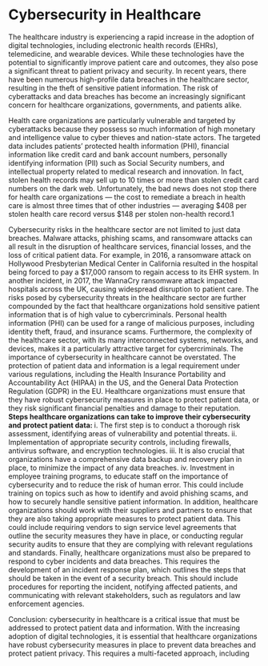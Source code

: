 # Cybersecurity in Healthcare

The healthcare industry is experiencing a rapid increase in the adoption of digital technologies, including electronic health records (EHRs), telemedicine, and wearable devices. While these technologies have the potential to significantly improve patient care and outcomes, they also pose a significant threat to patient privacy and security. In recent years, there have been numerous high-profile data breaches in the healthcare sector, resulting in the theft of sensitive patient information. The risk of cyberattacks and data breaches has become an increasingly significant concern for healthcare organizations, governments, and patients alike.


Health care organizations are particularly vulnerable and targeted by cyberattacks because they possess so much information of high monetary and intelligence value to cyber thieves and nation-state actors. The targeted data includes patients’ protected health information (PHI), financial information like credit card and bank account numbers, personally identifying information (PII) such as Social Security numbers, and intellectual property related to medical research and innovation.
In fact, stolen health records may sell up to 10 times or more than stolen credit card numbers on the dark web. Unfortunately, the bad news does not stop there for health care organizations — the cost to remediate a breach in health care is almost three times that of other industries — averaging $408 per stolen health care record versus $148 per stolen non-health record.1



Cybersecurity risks in the healthcare sector are not limited to just data breaches. Malware attacks, phishing scams, and ransomware attacks can all result in the disruption of healthcare services, financial losses, and the loss of critical patient data. For example, in 2016, a ransomware attack on Hollywood Presbyterian Medical Center in California resulted in the hospital being forced to pay a $17,000 ransom to regain access to its EHR system. In another incident, in 2017, the WannaCry ransomware attack impacted hospitals across the UK, causing widespread disruption to patient care.
The risks posed by cybersecurity threats in the healthcare sector are further compounded by the fact that healthcare organizations hold sensitive patient information that is of high value to cybercriminals. Personal health information (PHI) can be used for a range of malicious purposes, including identity theft, fraud, and insurance scams. Furthermore, the complexity of the healthcare sector, with its many interconnected systems, networks, and devices, makes it a particularly attractive target for cybercriminals.
The importance of cybersecurity in healthcare cannot be overstated. The protection of patient data and information is a legal requirement under various regulations, including the Health Insurance Portability and Accountability Act (HIPAA) in the US, and the General Data Protection Regulation (GDPR) in the EU. Healthcare organizations must ensure that they have robust cybersecurity measures in place to protect patient data, or they risk significant financial penalties and damage to their reputation.
<br><strong>Steps healthcare organizations can  take to improve their cybersecurity and protect patient data: </strong>
       i.  The first step is to conduct a thorough risk assessment, identifying areas of vulnerability and potential threats. 
       ii.  Implementation of appropriate security controls, including firewalls, antivirus software, and encryption technologies. 
       iii.  It is also crucial that organizations have a comprehensive data backup and recovery plan in place, to minimize the impact of any data breaches.
       iv.  Investment  in employee training programs, to educate staff on the importance of cybersecurity and to reduce the risk of human error. This could include training on topics such as how to identify and avoid phishing scams, and how to securely handle sensitive patient information.
In addition, healthcare organizations should work with their suppliers and partners to ensure that they are also taking appropriate measures to protect patient data. This could include requiring vendors to sign service level agreements that outline the security measures they have in place, or conducting regular security audits to ensure that they are complying with relevant regulations and standards.
Finally, healthcare organizations must also be prepared to respond to cyber incidents and data breaches. This requires the development of an incident response plan, which outlines the steps that should be taken in the event of a security breach. This should include procedures for reporting the incident, notifying affected patients, and communicating with relevant stakeholders, such as regulators and law enforcement agencies.

Conclusion:  cybersecurity in healthcare is a critical issue that must be addressed to protect patient data and information. With the increasing adoption of digital technologies, it is essential that healthcare organizations have robust cybersecurity measures in place to prevent data breaches and protect patient privacy. This requires a multi-faceted approach, including

